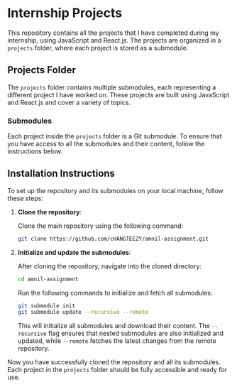 # Internship Projects

This repository contains all the projects that I have completed during my internship, using JavaScript and React.js. The projects are organized in a `projects` folder, where each project is stored as a submodule.

## Projects Folder

The `projects` folder contains multiple submodules, each representing a different project I have worked on. These projects are built using JavaScript and React.js and cover a variety of topics.

### Submodules

Each project inside the `projects` folder is a Git submodule. To ensure that you have access to all the submodules and their content, follow the instructions below.

## Installation Instructions

To set up the repository and its submodules on your local machine, follow these steps:

1. **Clone the repository**:

   Clone the main repository using the following command:

   ```bash
   git clone https://github.com/cHANGTEEZY/amnil-assignment.git
   ```

2. **Initialize and update the submodules**:

   After cloning the repository, navigate into the cloned directory:

   ```bash
   cd amnil-assignment
   ```

   Run the following commands to initialize and fetch all submodules:

   ```bash
   git submodule init
   git submodule update --recursive --remote
   ```

   This will initialize all submodules and download their content. The `--recursive` flag ensures that nested submodules are also initialized and updated, while `--remote` fetches the latest changes from the remote repository.

Now you have successfully cloned the repository and all its submodules. Each project in the `projects` folder should be fully accessible and ready for use.
